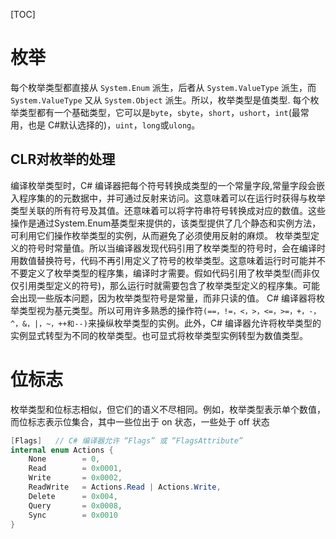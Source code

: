 [TOC]

# 枚举
每个枚举类型都直接从 `System.Enum` 派生，后者从 `System.ValueType` 派生，而 `System.ValueType` 又从 `System.Object` 派生。所以，枚举类型是值类型.
每个枚举类型都有一个基础类型，它可以是`byte`，`sbyte`，`short`，`ushort`，`int`(最常用，也是 C#默认选择的)，`uint`，`long`或`ulong`。

## CLR对枚举的处理
编译枚举类型时，C# 编译器把每个符号转换成类型的一个常量字段,常量字段会嵌入程序集的的元数据中，并可通过反射来访问。这意味着可以在运行时获得与枚举类型关联的所有符号及其值。还意味着可以将字符串符号转换成对应的数值。这些操作是通过System.Enum基类型来提供的，该类型提供了几个静态和实例方法，可利用它们操作枚举类型的实例，从而避免了必须使用反射的麻烦。
枚举类型定义的符号时常量值。所以当编译器发现代码引用了枚举类型的符号时，会在编译时用数值替换符号，代码不再引用定义了符号的枚举类型。这意味着运行时可能并不不要定义了枚举类型的程序集，编译时才需要。假如代码引用了枚举类型(而非仅仅引用类型定义的符号)，那么运行时就需要包含了枚举类型定义的程序集。可能会出现一些版本问题，因为枚举类型符号是常量，而非只读的值。
C# 编译器将枚举类型视为基元类型。所以可用许多熟悉的操作符`(==，!=，<，>，<=，>=，+，-，^，&，|，~，++和--)`来操纵枚举类型的实例。此外，C# 编译器允许将枚举类型的实例显式转型为不同的枚举类型。也可显式将枚举类型实例转型为数值类型。


# 位标志
枚举类型和位标志相似，但它们的语义不尽相同。例如，枚举类型表示单个数值，而位标志表示位集合，其中一些位出于 on 状态，一些处于 off 状态
```csharp
[Flags]   // C# 编译器允许 “Flags” 或 “FlagsAttribute” 
internal enum Actions {
    None        = 0,
    Read        = 0x0001,
    Write       = 0x0002,
    ReadWrite   = Actions.Read | Actions.Write,
    Delete      = 0x004,
    Query       = 0x0008,
    Sync        = 0x0010
}
```